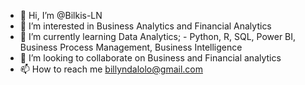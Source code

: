 - 👋 Hi, I’m @Bilkis-LN
- 👀 I’m interested in Business Analytics and Financial Analytics
- 🌱 I’m currently learning Data Analytics; - Python, R, SQL, Power BI, Business Process Management, Business Intelligence
- 💞️ I’m looking to collaborate on Business and Financial analytics
- 📫 How to reach me billyndalolo@gmail.com

<!---
Bilkis-LN/Bilkis-LN is a ✨ special ✨ repository because its `README.md` (this file) appears on your GitHub profile.
You can click the Preview link to take a look at your changes.
--->
